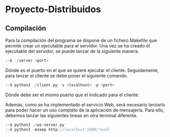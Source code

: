 # Proyecto-Distribuidos


## Compilación
Para la compilación del programa se dispone de un fichero Makefile que permite crear un ejecutable para el servidor. Una vez se ha creado el ejecutable del servidor, se puede lanzar de la siguiente manera.
```C
:~$ ./server <port>
```
Dónde <port> es el puerto en el que se quiere ejecutar el cliente. Seguidamente, para lanzar el cliente se debe poner el siguiente comando.

```C
:~$ python3 ./client.py -s <localhost> -p <port>
```
Dónde <port> debe ser el mismo puerto que el indicado para el cliente.

Además, como se ha implementado el servicio Web, será necesario lanzarlo para poder hacer un uso completo de la aplicación de mensajería. Para ello, debemos lanzar las siguientes líneas en otra terminal diferente.

```C
:~$ python3 ./ws-server.py
:~$ python3 -mzeep http://localhost:5000/?wsdl
```

